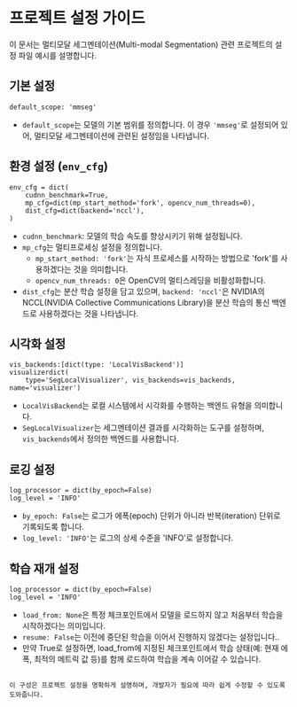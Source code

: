 # 프로젝트 설정 가이드

이 문서는 멀티모달 세그멘테이션(Multi-modal Segmentation) 관련 프로젝트의 설정 파일 예시를 설명합니다.

## 기본 설정

```
default_scope: 'mmseg'
```
- `default_scope`는 모델의 기본 범위를 정의합니다. 이 경우 `'mmseg'`로 설정되어 있어, 멀티모달 세그멘테이션에 관련된 설정임을 나타냅니다.

## 환경 설정 (`env_cfg`)

```
env_cfg = dict(
    cudnn_benchmark=True,
    mp_cfg=dict(mp_start_method='fork', opencv_num_threads=0),
    dist_cfg=dict(backend='nccl'),
)

```

- `cudnn_benchmark`: 모델의 학습 속도를 향상시키기 위해 설정됩니다.
- `mp_cfg`는 멀티프로세싱 설정을 정의합니다.
  - `mp_start_method: 'fork'`는 자식 프로세스를 시작하는 방법으로 'fork'를 사용하겠다는 것을 의미합니다.
  - `opencv_num_threads: 0`은 OpenCV의 멀티스레딩을 비활성화합니다.
- `dist_cfg`는 분산 학습 설정을 담고 있으며, `backend: 'nccl'`은 NVIDIA의 NCCL(NVIDIA Collective Communications Library)을 분산 학습의 통신 백엔드로 사용하겠다는 것을 나타냅니다.

## 시각화 설정

```
vis_backends:[dict(type: 'LocalVisBackend')]
visualizerdict(
    type='SegLocalVisualizer', vis_backends=vis_backends, name='visualizer')
```

- `LocalVisBackend`는 로컬 시스템에서 시각화를 수행하는 백엔드 유형을 의미합니다.
- `SegLocalVisualizer`는 세그멘테이션 결과를 시각화하는 도구를 설정하며, `vis_backends`에서 정의한 백엔드를 사용합니다.

## 로깅 설정

```
log_processor = dict(by_epoch=False)
log_level = 'INFO'
```

- `by_epoch: False`는 로그가 에폭(epoch) 단위가 아니라 반복(iteration) 단위로 기록되도록 합니다.
- `log_level: 'INFO'`는 로그의 상세 수준을 'INFO'로 설정합니다.

## 학습 재개 설정

```
log_processor = dict(by_epoch=False)
log_level = 'INFO'
```

- `load_from: None`은 특정 체크포인트에서 모델을 로드하지 않고 처음부터 학습을 시작하겠다는 의미입니다.
- `resume: False`는 이전에 중단된 학습을 이어서 진행하지 않겠다는 설정입니다.. 
- 만약 True로 설정하면, load_from에 지정된 체크포인트에서 학습 상태(예: 현재 에폭, 최적의 메트릭 값 등)를 함께 로드하여 학습을 계속 이어갈 수 있습니다.
```

이 구성은 프로젝트 설정을 명확하게 설명하며, 개발자가 필요에 따라 쉽게 수정할 수 있도록 도와줍니다.
